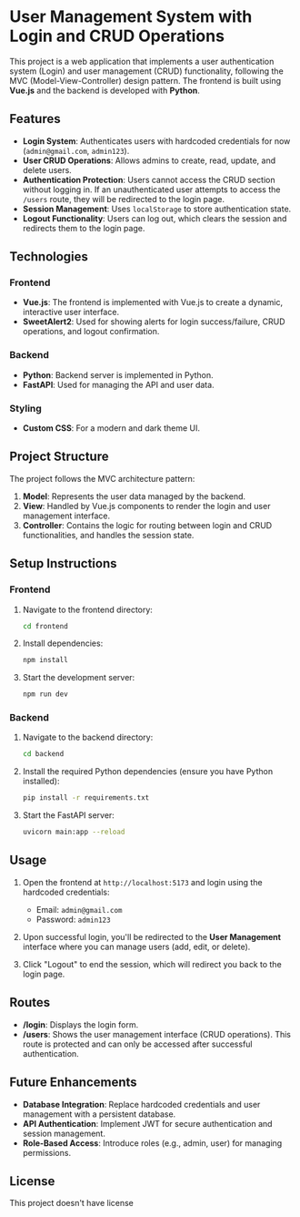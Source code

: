 # User Management System with Login and CRUD Operations

This project is a web application that implements a user authentication system (Login) and user management (CRUD) functionality, following the MVC (Model-View-Controller) design pattern. The frontend is built using **Vue.js** and the backend is developed with **Python**. 

## Features

- **Login System**: Authenticates users with hardcoded credentials for now (`admin@gmail.com`, `admin123`).
- **User CRUD Operations**: Allows admins to create, read, update, and delete users.
- **Authentication Protection**: Users cannot access the CRUD section without logging in. If an unauthenticated user attempts to access the `/users` route, they will be redirected to the login page.
- **Session Management**: Uses `localStorage` to store authentication state.
- **Logout Functionality**: Users can log out, which clears the session and redirects them to the login page.

## Technologies

### Frontend
- **Vue.js**: The frontend is implemented with Vue.js to create a dynamic, interactive user interface.
- **SweetAlert2**: Used for showing alerts for login success/failure, CRUD operations, and logout confirmation.

### Backend
- **Python**: Backend server is implemented in Python.
- **FastAPI**: Used for managing the API and user data.

### Styling
- **Custom CSS**: For a modern and dark theme UI.

## Project Structure

The project follows the MVC architecture pattern:

1. **Model**: Represents the user data managed by the backend.
2. **View**: Handled by Vue.js components to render the login and user management interface.
3. **Controller**: Contains the logic for routing between login and CRUD functionalities, and handles the session state.

## Setup Instructions

### Frontend

1. Navigate to the frontend directory:
    ```bash
    cd frontend
    ```

2. Install dependencies:
    ```bash
    npm install
    ```

3. Start the development server:
    ```bash
    npm run dev
    ```

### Backend

1. Navigate to the backend directory:
    ```bash
    cd backend
    ```

2. Install the required Python dependencies (ensure you have Python installed):
    ```bash
    pip install -r requirements.txt
    ```

3. Start the FastAPI server:
    ```bash
    uvicorn main:app --reload
    ```

## Usage

1. Open the frontend at `http://localhost:5173` and login using the hardcoded credentials:
   - Email: `admin@gmail.com`
   - Password: `admin123`
   
2. Upon successful login, you'll be redirected to the **User Management** interface where you can manage users (add, edit, or delete).

3. Click "Logout" to end the session, which will redirect you back to the login page.

## Routes

- **/login**: Displays the login form.
- **/users**: Shows the user management interface (CRUD operations). This route is protected and can only be accessed after successful authentication.

## Future Enhancements

- **Database Integration**: Replace hardcoded credentials and user management with a persistent database.
- **API Authentication**: Implement JWT for secure authentication and session management.
- **Role-Based Access**: Introduce roles (e.g., admin, user) for managing permissions.

## License

This project doesn't have license
